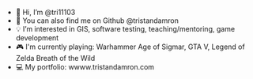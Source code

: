 - 👋 Hi, I’m @tri11103
- 👀 You can also find me on Github @tristandamron
- 💡 I’m interested in GIS, software testing, teaching/mentoring, game development
- 🎮 I'm currently playing: Warhammer Age of Sigmar, GTA V, Legend of Zelda Breath of the Wild 
- 💻 My portfolio: wwww.tristandamron.com

<!---
tri11103/tri11103 is a ✨ special ✨ repository because its `README.md` (this file) appears on your GitHub profile.
You can click the Preview link to take a look at your changes.
--->
